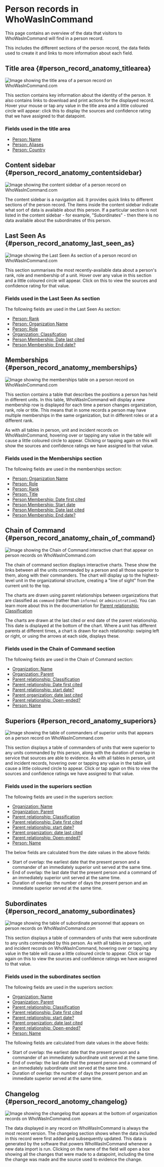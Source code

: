 # Person records in WhoWasInCommand

This page contains an overview of the data that visitors to WhoWasInCommand will find in a person record. 

This includes the different sections of the person record, the data fields used to create it and links to more information about each field.

## Title area {#person_record_anatomy_titlearea}

![Image showing the title area of a person record on WhoWasInCommand.com](/assets/person_record__anatomy_titlearea.png)

This section contains key information about the identity of the person. It also contains links to download and print actions for the displayed record. Hover your mouse or tap any value in the title area and a little coloured circle will appear: click this to display the sources and confidence rating that we have assigned to that datapoint.

### Fields used in the title area

 * [Person: Name](/datamodel/persons.md#person_name)
 * [Person: Aliases](/datamodel/persons.md#person_other_names)
 * [Person: Country](/datamodel/persons.md#person_country) 

## Content sidebar {#person_record_anatomy_contentsidebar}

![Image showing the content sidebar of a person record on WhoWasInCommand.com](/assets/person_record_anatomy_content_sidebar.png)

The content sidebar is a navigation aid. It provides quick links to different sections of the person record. The items inside the content sidebar indicate what sort of data is available about this person.  If a particular section is not listed in the content sidebar - for example, "Subordinates" -  then there is no data available about the subordinates of this person.

## Last Seen As {#person_record_anatomy_last_seen_as}

![Image showing the Last Seen As section of a person record on WhoWasInCommand.com](/assets/person_record_anatomy_last_seen_as.png)

This section summarises the most recently-available data about a person's rank, role and membership of a unit. Hover over any value in this section and a little coloured circle will appear. Click on this to view the sources and confidence rating for that value.

### Fields used in the Last Seen As section

The following fields are used in the Last Seen As section:

 * [Person: Rank](/datamodel/persons.md#person_organization_rank)
 * [Person: Organization Name](/datamodel/persons.md#person_organization_name)
 * [Person: Role](/datamodel/persons.md#person_role) 
 * [Organization: Classifcation](/datamodel/organizations.md#organization_classification)
 * [Person Membership: Date last cited](/datamodel/persons.md#person_date_last_cited)
 * [Person Membership: End date?](/datamodel/persons.md#person_date_last_cited_is_end)

## Memberships {#person_record_anatomy_memberships}

![Image showing the memberships table on a person record on WhoWasInCommand.com](/assets/person_record_anatomy_memberships.png)

This section contains a table that describes the positions a person has held in different units. In this table, WhoWasInCommand will display a new membership row is displayed for each time a person changes organization, rank, role or title. This means that in some records a person may have multiple memberships in the same organization, but in different roles or at a different rank. 

As with all tables in person, unit and incident records on WhoWasInCommand, hovering over or tapping any value in the table will cause a little coloured circle to appear. Clicking or tapping again on this will show the sources and confidence ratings we have assigned to that value.


### Fields used in the Memberships section

The following fields are used in the memberships section:

 * [Person: Organization Name](/datamodel/persons.md#person_organization_name)
 * [Person: Role](/datamodel/persons.md#person_organization_role)
 * [Person: Rank](/datamodel/persons.md#person_organization_rank)
 * [Person: Title](/datamodel/persons.md#person_organization_title)
 * [Person Membership: Date first cited](/datamodel/persons.md#person_organization_date_first_cited)
 * [Person Membership: Start date](/datamodel/persons.md#person_date_first_cited_is_start)
 * [Person Membership: Date last cited](/datamodel/persons.md#person_date_last_cited)
 * [Person Membership: End date?](/datamodel/persons.md#person_date_last_cited_is_end)

## Chain of Command {#person_record_anatomy_chain_of_command}

![Image showing the Chain of Command interactive chart that appear on person records on WhoWasInCommand.com](/assets/person_record_anatomy_chain_of_command.png)

The chain of command section displays interactive charts. These show the links between all the units commanded by a person and all those superior to them, along with their commanders. The chart will display up to the highest-level unit in the organizational structure, creating a "line of sight" from the current unit to the top. 

The charts are drawn using parent relationships between organizations that are classified as `command` (rather than `informal` or `administrative`). You can learn more about this in the documentation for [Parent relationship: Classification](datamodel/organizations.md#organization_parent_classification) 

The charts are drawn at the last cited or end date of the parent relationship. This date is displayed at the bottom of the chart. Where a unit has different parents at different times, a chart is drawn for each relationship: swiping left or right, or using the arrows at each side, displays these.


### Fields used in the Chain of Command section

The following fields are used in the Chain of Command section:

 * [Organization: Name](/datamodel/organizations.md#organization_name)
 * [Organization: Parent](/datamodel/organizations.md#organization_parent_name)
 * [Parent relationship: Classification](/datamodel/organizations.md#organization_parent_classification)
 * [Parent relationship: Date first cited](/datamodel/organizations.md#organization_parent_date_first_cited)
 * [Parent relationship: start date?](/datamodel/organizations.md#organization_parent_date_first_cited_is_start)
 * [Parent organization: date last cited](/datamodel/organizations.md#organization_parent_date_last_cited)
 * [Parent relationship: Open-ended?](/datamodel/organizations.md#organization_parent_open_ended)
 * [Person: Name](/datamodel/persons.md#person_name)

## Superiors {#person_record_anatomy_superiors}

![Image showing the table of commanders of superior units that appears on a person record on WhoWasInCommand.com](/assets/person_record_anatomy_superiors.png)

This section displays a table of commanders of units that were superior to any units commanded by this person, along with the duration of overlap in service that sources are able to evidence. As with all tables in person, unit and incident records, hovering over or tapping any value in the table will cause a little coloured circle to appear. Click or tap again on this to view the sources and confidence ratings we have assigned to that value.

### Fields used in the superiors section

The following fields are used in the superiors section:

 * [Organization: Name](/datamodel/organizations.md#organization_name)
 * [Organization: Parent](/datamodel/organizations.md#organization_parent_name)
 * [Parent relationship: Classification](/datamodel/organizations.md#organization_parent_classification)
 * [Parent relationship: Date first cited](/datamodel/organizations.md#organization_parent_date_first_cited)
 * [Parent relationship: start date?](/datamodel/organizations.md#organization_parent_date_first_cited_is_start)
 * [Parent organization: date last cited](/datamodel/organizations.md#organization_parent_date_last_cited)
 * [Parent relationship: Open-ended?](/datamodel/organizations.md#organization_parent_open_ended)
 * [Person: Name](/datamodel/persons.md#person_name)

The below fields are calculated from the date values in the above fields:

 * Start of overlap: the earliest date that the present person and a commander of an immediately superior unit served at the same time.
 * End of overlap: the last date that the present person and a command of an immediately superior unit served at the same time.
 * Duration of overlap: the number of days the present person and an immediate superior served at the same time.

## Subordinates {#person_record_anatomy_subordinates}

![Image showing the table of subordinate personnel that appears on person records on WhoWasInCommand.com](/assets/person_record_anatomy_subordinates.png)

This section displays a table of commanders of units that were subordinate to any units commanded by this person. As with all tables in person, unit and incident records on WhoWasInCommand, hovering over or tapping any value in the table will cause a little coloured circle to appear. Click or tap again on this to view the sources and confidence ratings we have assigned to that value.


### Fields used in the subordinates section

The following fields are used in the superiors section:

 * [Organization: Name](/datamodel/organizations.md#organization_name)
 * [Organization: Parent](/datamodel/organizations.md#organization_parent_name)
 * [Parent relationship: Classification](/datamodel/organizations.md#organization_parent_classification)
 * [Parent relationship: Date first cited](/datamodel/organizations.md#organization_parent_date_first_cited)
 * [Parent relationship: start date?](/datamodel/organizations.md#organization_parent_date_first_cited_is_start)
 * [Parent organization: date last cited](/datamodel/organizations.md#organization_parent_date_last_cited)
 * [Parent relationship: Open-ended?](/datamodel/organizations.md#organization_parent_open_ended)
 * [Person: Name](/datamodel/persons.md#person_name)

The following fields are calculated from date values in the above fields:

 * Start of overlap: the earliest date that the present person and a commander of an immediately subordinate unit served at the same time.
 * End of overlap: the last date that the present person and a command of an immediately subordinate unit served at the same time.
 * Duration of overlap: the number of days the present person and an immediate superior served at the same time.

## Changelog {#person_record_anotomy_changelog}

![Image showing the changelog that appears at the bottom of organization records on WhoWasInCommand.com](/assets/person_record_anatomy_changelog.png)

The data displayed in any record on WhoWasInCommand is always the most recent version. The changelog section shows when the data included in this record were first added and subsequently updated. This data is generated by the software that powers WhoWasInCommand whenever a new data import is run. Clicking on the name of the field will open a box showing all the changes that were made to a datapoint, including the time the change was made and the source used to evidence the change.

